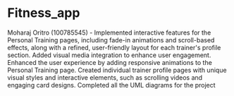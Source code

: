 # Fitness_app
Moharaj Oritro (100785545) - Implemented interactive features for the Personal Training pages, including fade-in animations and scroll-based effects, along with a refined, user-friendly layout for each trainer's profile section. Added visual media integration to enhance user engagement.
Enhanced the user experience by adding responsive animations to the Personal Training page. Created individual trainer profile pages with unique visual styles and interactive elements, such as scrolling videos and engaging card designs.
Completed all the UML diagrams for the project
